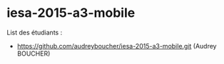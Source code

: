 # iesa-2015-a3-mobile

List des étudiants :

* https://github.com/audreyboucher/iesa-2015-a3-mobile.git (Audrey BOUCHER)
